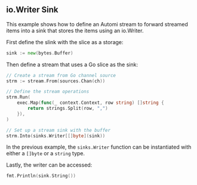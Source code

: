 ## io.Writer Sink

This example shows how to define an Automi stream
to forward streamed items into a sink that stores
the items using an io.Writer. 

First define the slink with the slice as a storage:

```go
sink := new(bytes.Buffer)
```

Then define a stream that uses a Go slice as the sink:

```go
// Create a stream from Go channel source
strm := stream.From(sources.Chan(ch))

// Define the stream operations
strm.Run(
	exec.Map(func(_ context.Context, row string) []string {
		return strings.Split(row, ",")
	}),
)

// Set up a stream sink with the buffer
strm.Into(sinks.Writer[[]byte](sink))
```

In the previous example, the `sinks.Writer` function
can be instantiated with either a `[]byte` or a `string`
type.

Lastly, the writer can be accessed:

```go
fmt.Println(sink.String())
```